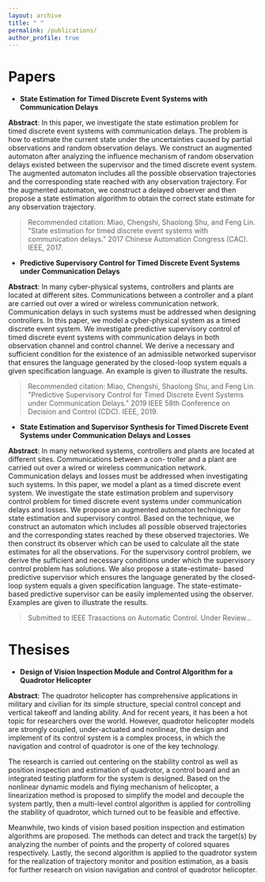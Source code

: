 ```yaml
---
layout: archive
title: " "
permalink: /publications/
author_profile: true
---
```


# Papers

- **State Estimation for Timed Discrete Event Systems with Communication Delays**

**Abstract**: In this paper, we investigate the state estimation problem for timed discrete event systems with communication delays. The problem is how to estimate the current state under the uncertainties caused by partial observations and random observation delays. We construct an augmented automaton after analyzing the influence mechanism of random observation delays existed between the supervisor and the timed discrete event system. The augmented automaton includes all the possible observation trajectories and the corresponding state reached with any observation trajectory. For the augmented automaton, we construct a delayed observer and then propose a state estimation algorithm to obtain the correct state estimate for any observation trajectory.

> Recommended citation: Miao, Chengshi, Shaolong Shu, and Feng Lin. "State estimation for timed discrete event systems with communication delays." 2017 Chinese Automation Congress (CAC). IEEE, 2017.


- **Predictive Supervisory Control for Timed Discrete Event Systems under Communication Delays**

**Abstract**: In many cyber-physical systems, controllers and plants are located at different sites. Communications between a controller and a plant are carried out over a wired or wireless communication network. Communication delays in such systems must be addressed when designing controllers. In this paper, we model a cyber-physical system as a timed discrete event system. We investigate predictive supervisory control of timed discrete event systems with communication delays in both observation channel and control channel. We derive a necessary and sufficient condition for the existence of an admissible networked supervisor that ensures the language generated by the closed-loop system equals a given specification language. An example is given to illustrate the results.

> Recommended citation: Miao, Chengshi, Shaolong Shu, and Feng Lin. "Predictive Supervisory Control for Timed Discrete Event Systems under Communication Delays." 2019 IEEE 58th Conference on Decision and Control (CDC). IEEE, 2019.

- **State Estimation and Supervisor Synthesis for Timed Discrete Event Systems under Communication Delays and Losses**

**Abstract**: In many networked systems, controllers and plants are located at different sites. Communications between a con- troller and a plant are carried out over a wired or wireless communication network. Communication delays and losses must be addressed when investigating such systems. In this paper, we model a plant as a timed discrete event system. We investigate the state estimation problem and supervisory control problem for timed discrete event systems under communication delays and losses. We propose an augmented automaton technique for state estimation and supervisory control. Based on the technique, we construct an automaton which includes all possible observed trajectories and the corresponding states reached by these observed trajectories. We then construct its observer which can be used to calculate all the state estimates for all the observations. For the supervisory control problem, we derive the sufficient and necessary conditions under which the supervisory control problem has solutions. We also propose a state-estimate- based predictive supervisor which ensures the language generated by the closed-loop system equals a given specification language. The state-estimate-based predictive supervisor can be easily implemented using the observer. Examples are given to illustrate the results.

> Submitted to IEEE Trasactions on Automatic Control. Under Review...

# Thesises

- **Design of Vision Inspection Module and Control Algorithm for a Quadrotor Helicopter**

**Abstract**: The quadrotor helicopter has comprehensive applications in military and civilian for its simple structure, special control concept and vertical takeoff and landing ability. And for recent years, it has been a hot topic for researchers over the world. However, quadrotor helicopter models are strongly coupled, under-actuated and nonlinear, the design and implement of its control system is a complex process, in which the navigation and control of quadrotor is one of the key technology.

The research is carried out centering on the stability control as well as position inspection and estimation of quadrotor, a control board and an integrated testing platform for the system is designed. Based on the nonlinear dynamic models and flying mechanism of helicopter, a linearization method is proposed to simplify the model and decouple the system partly, then a multi-level   control algorithm is applied for controlling the stability of quadrotor, which turned out to be feasible and effective.

Meanwhile, two kinds of vision based position inspection and estimation algorithms are proposed. The methods can detect and track the target(s) by analyzing the number of points and the property of colored squares respectively. Lastly, the second algorithm is applied to the quadrotor system for the realization of trajectory monitor and position estimation, as a basis for further research on vision navigation and control of quadrotor helicopter.
